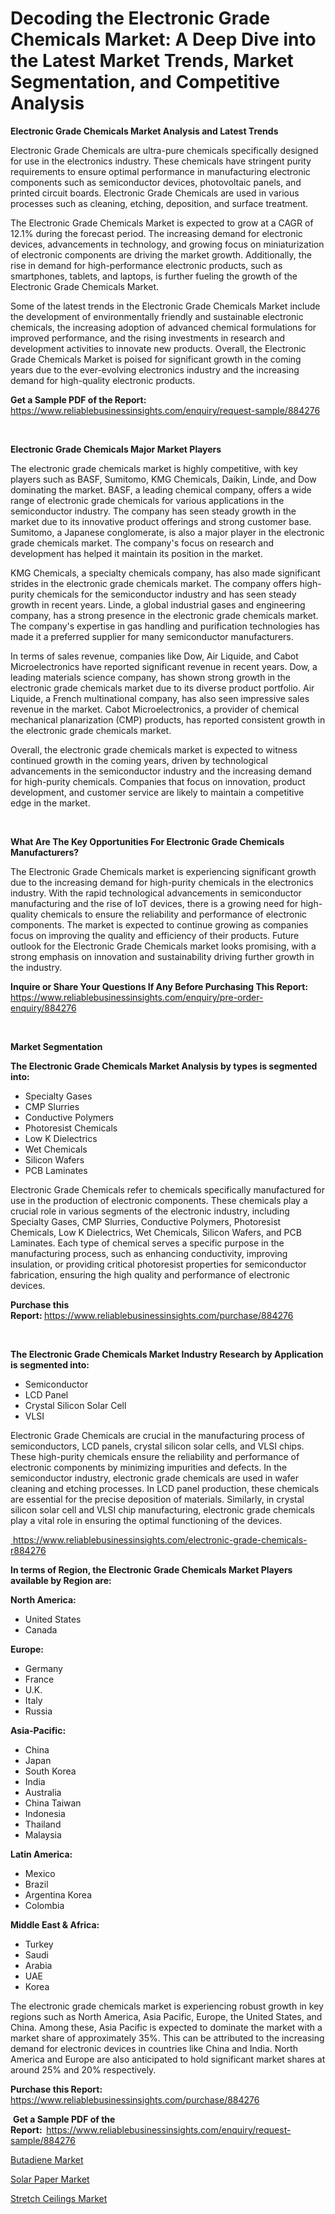 <p><h1>Decoding the Electronic Grade Chemicals Market: A Deep Dive into the Latest Market Trends, Market Segmentation, and Competitive Analysis</h1></p><p><strong>Electronic Grade Chemicals Market Analysis and Latest Trends</strong></p>
<p><p>Electronic Grade Chemicals are ultra-pure chemicals specifically designed for use in the electronics industry. These chemicals have stringent purity requirements to ensure optimal performance in manufacturing electronic components such as semiconductor devices, photovoltaic panels, and printed circuit boards. Electronic Grade Chemicals are used in various processes such as cleaning, etching, deposition, and surface treatment.</p><p>The Electronic Grade Chemicals Market is expected to grow at a CAGR of 12.1% during the forecast period. The increasing demand for electronic devices, advancements in technology, and growing focus on miniaturization of electronic components are driving the market growth. Additionally, the rise in demand for high-performance electronic products, such as smartphones, tablets, and laptops, is further fueling the growth of the Electronic Grade Chemicals Market.</p><p>Some of the latest trends in the Electronic Grade Chemicals Market include the development of environmentally friendly and sustainable electronic chemicals, the increasing adoption of advanced chemical formulations for improved performance, and the rising investments in research and development activities to innovate new products. Overall, the Electronic Grade Chemicals Market is poised for significant growth in the coming years due to the ever-evolving electronics industry and the increasing demand for high-quality electronic products.</p></p>
<p><strong>Get a Sample PDF of the Report:&nbsp;</strong> <a href="https://www.reliablebusinessinsights.com/enquiry/request-sample/884276">https://www.reliablebusinessinsights.com/enquiry/request-sample/884276</a></p>
<p>&nbsp;</p>
<p><strong>Electronic Grade Chemicals Major Market Players</strong></p>
<p><p>The electronic grade chemicals market is highly competitive, with key players such as BASF, Sumitomo, KMG Chemicals, Daikin, Linde, and Dow dominating the market. BASF, a leading chemical company, offers a wide range of electronic grade chemicals for various applications in the semiconductor industry. The company has seen steady growth in the market due to its innovative product offerings and strong customer base. Sumitomo, a Japanese conglomerate, is also a major player in the electronic grade chemicals market. The company's focus on research and development has helped it maintain its position in the market.</p><p>KMG Chemicals, a specialty chemicals company, has also made significant strides in the electronic grade chemicals market. The company offers high-purity chemicals for the semiconductor industry and has seen steady growth in recent years. Linde, a global industrial gases and engineering company, has a strong presence in the electronic grade chemicals market. The company's expertise in gas handling and purification technologies has made it a preferred supplier for many semiconductor manufacturers.</p><p>In terms of sales revenue, companies like Dow, Air Liquide, and Cabot Microelectronics have reported significant revenue in recent years. Dow, a leading materials science company, has shown strong growth in the electronic grade chemicals market due to its diverse product portfolio. Air Liquide, a French multinational company, has also seen impressive sales revenue in the market. Cabot Microelectronics, a provider of chemical mechanical planarization (CMP) products, has reported consistent growth in the electronic grade chemicals market.</p><p>Overall, the electronic grade chemicals market is expected to witness continued growth in the coming years, driven by technological advancements in the semiconductor industry and the increasing demand for high-purity chemicals. Companies that focus on innovation, product development, and customer service are likely to maintain a competitive edge in the market.</p></p>
<p>&nbsp;</p>
<p><strong>What Are The Key Opportunities For Electronic Grade Chemicals Manufacturers?</strong></p>
<p><p>The Electronic Grade Chemicals market is experiencing significant growth due to the increasing demand for high-purity chemicals in the electronics industry. With the rapid technological advancements in semiconductor manufacturing and the rise of IoT devices, there is a growing need for high-quality chemicals to ensure the reliability and performance of electronic components. The market is expected to continue growing as companies focus on improving the quality and efficiency of their products. Future outlook for the Electronic Grade Chemicals market looks promising, with a strong emphasis on innovation and sustainability driving further growth in the industry.</p></p>
<p><strong>Inquire or Share Your Questions If Any Before Purchasing This Report:</strong> <a href="https://www.reliablebusinessinsights.com/enquiry/pre-order-enquiry/884276">https://www.reliablebusinessinsights.com/enquiry/pre-order-enquiry/884276</a></p>
<p>&nbsp;</p>
<p><strong>Market Segmentation</strong></p>
<p><strong>The Electronic Grade Chemicals Market Analysis by types is segmented into:</strong></p>
<p><ul><li>Specialty Gases</li><li>CMP Slurries</li><li>Conductive Polymers</li><li>Photoresist Chemicals</li><li>Low K Dielectrics</li><li>Wet Chemicals</li><li>Silicon Wafers</li><li>PCB Laminates</li></ul></p>
<p><p>Electronic Grade Chemicals refer to chemicals specifically manufactured for use in the production of electronic components. These chemicals play a crucial role in various segments of the electronic industry, including Specialty Gases, CMP Slurries, Conductive Polymers, Photoresist Chemicals, Low K Dielectrics, Wet Chemicals, Silicon Wafers, and PCB Laminates. Each type of chemical serves a specific purpose in the manufacturing process, such as enhancing conductivity, improving insulation, or providing critical photoresist properties for semiconductor fabrication, ensuring the high quality and performance of electronic devices.</p></p>
<p><strong>Purchase this Report:&nbsp;</strong><a href="https://www.reliablebusinessinsights.com/purchase/884276">https://www.reliablebusinessinsights.com/purchase/884276</a></p>
<p>&nbsp;</p>
<p><strong>The Electronic Grade Chemicals Market Industry Research by Application is segmented into:</strong></p>
<p><ul><li>Semiconductor</li><li>LCD Panel</li><li>Crystal Silicon Solar Cell</li><li>VLSI</li></ul></p>
<p><p>Electronic Grade Chemicals are crucial in the manufacturing process of semiconductors, LCD panels, crystal silicon solar cells, and VLSI chips. These high-purity chemicals ensure the reliability and performance of electronic components by minimizing impurities and defects. In the semiconductor industry, electronic grade chemicals are used in wafer cleaning and etching processes. In LCD panel production, these chemicals are essential for the precise deposition of materials. Similarly, in crystal silicon solar cell and VLSI chip manufacturing, electronic grade chemicals play a vital role in ensuring the optimal functioning of the devices.</p></p>
<p><a href="https://www.reliablebusinessinsights.com/electronic-grade-chemicals-r884276">&nbsp;https://www.reliablebusinessinsights.com/electronic-grade-chemicals-r884276</a></p>
<p><strong>In terms of Region, the Electronic Grade Chemicals Market Players available by Region are:</strong></p>
<p>
    <p> <strong> North America: </strong>
        <ul>
            <li>United States</li>
            <li>Canada</li>
        </ul>
        </p> 
    <p> <strong> Europe: </strong>
        <ul>
            <li>Germany</li>
            <li>France</li>
            <li>U.K.</li>
            <li>Italy</li>
            <li>Russia</li>
        </ul>
        </p> 
    <p> <strong> Asia-Pacific: </strong>
        <ul>
            <li>China</li>
            <li>Japan</li>
            <li>South Korea</li>
            <li>India</li>
            <li>Australia</li>
            <li>China Taiwan</li>
            <li>Indonesia</li>
            <li>Thailand</li>
            <li>Malaysia</li>
        </ul>
        </p> 
    <p> <strong> Latin America: </strong>
        <ul>
            <li>Mexico</li>
            <li>Brazil</li>
            <li>Argentina Korea</li>
            <li>Colombia</li>
        </ul>
        </p> 
    <p> <strong> Middle East & Africa: </strong>
        <ul>
            <li>Turkey</li>
            <li>Saudi</li>
            <li>Arabia</li>
            <li>UAE</li>
            <li>Korea</li>
        </ul>
    </p>
    </p>
<p><p>The electronic grade chemicals market is experiencing robust growth in key regions such as North America, Asia Pacific, Europe, the United States, and China. Among these, Asia Pacific is expected to dominate the market with a market share of approximately 35%. This can be attributed to the increasing demand for electronic devices in countries like China and India. North America and Europe are also anticipated to hold significant market shares at around 25% and 20% respectively.</p></p>
<p><strong>Purchase this Report: </strong><a href="https://www.reliablebusinessinsights.com/purchase/884276">https://www.reliablebusinessinsights.com/purchase/884276</a></p>
<p>&nbsp;<strong>Get a Sample PDF of the Report:&nbsp;&nbsp;</strong><a href="https://www.reliablebusinessinsights.com/enquiry/request-sample/884276">https://www.reliablebusinessinsights.com/enquiry/request-sample/884276</a></p>
<p><strong></strong></p>
<p><p><a href="https://github.com/shotows/Market-Research-Report-List-3/blob/main/butadiene-market.md">Butadiene Market</a></p><p><a href="https://view.publitas.com/reportprime-1/global-solar-paper-market-sector-types-applications-market-player-strategies-regional-growth-insights-and-future-projections-2024-2031/">Solar Paper Market</a></p><p><a href="https://github.com/Sinjinluong3e0awx2m195k76/Market-Research-Report-List-3/blob/main/stretch-ceilings-market.md">Stretch Ceilings Market</a></p></p>